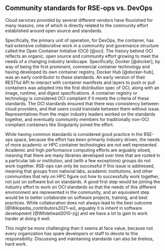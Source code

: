 ## Community standards for RSE-ops vs. DevOps

Cloud services provided by several different vendors have flourished for
many reasons, one of which is directly related to the community effort
established around open source and standards.

Specifically, the primary unit of operation, for DevOps, the container,
has had extensive collaborative work in a community and governance
structure called the Open Container Initiative (OCI) [@oci]. The history
behind OCI reflects an organic, open source and community effort growing
to meet the needs of a changing industry landscape. Specifically, Docker
[@docker], by way of being the first prominent, commercial container
technology and having developed its own container registry, Docker Hub
[@docker-hub], was an early contributor to these standards. An early
version of their RESTful API to interact with container manifests and
layers to push or pull containers was adopted into the first
distribution spec of OCI, along with an image, runtime, and digest
specifications. A container registry or technology is considered OCI
compliant if it meets the criteria of these standards. The OCI standards
ensured that there was consistency between cloud providers, and that
users could translate between them without issue. Representatives from
the major industry leaders worked on the standards together, and
eventually community members for traditionally non-OCI compliant
containers like Singularity joined the effort.

While having common standards is considered good practice in the RSE-ops
space, because the effort has been primarily industry driven, the needs
of more academic or HPC container technologies are not well represented.
Academic and high performance computing efforts are arguably siloed,
meaning that there are many libraries developed over time that are
rooted in a particular lab or institution, and (with a few exceptions)
groups do not work together. RSE-ops can only be successful if this
issue is addressed, meaning that groups from national labs, academic
institutions, and other communities that rely on HPC figure out how to
successfully work together, not just on software but on standards. A
good first step would be joining the industry effort to work on OCI
standards so that the needs of this different environment are
represented in the community, and an equivalent step would be to better
collaborate on software projects, training, and best practices. While
collaboration does not always lead to the best outcome
[@Wikipedia_contributors2021-wi], arguably it is inherit in software
development [@Whitehead2010-zg] and we have a lot to gain to work harder
at doing it well.

This might be more challenging than it seems at face value, because not
every organization has spare developers or staff to devote to this
responsibility. Discussing and maintaining standards can also be
tireless, hard work.
